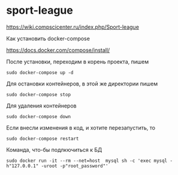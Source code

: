 # sport-league
https://wiki.compscicenter.ru/index.php/Sport-league

Как установить docker-compose

https://docs.docker.com/compose/install/

После установки, переходим в корень проекта, пишем

`sudo docker-compose up -d`

Для остановки контейнеров, в этой же директории пишем

`sudo docker-compose stop`

Для удаления контейнеров

`sudo docker-compose down`

Если внесли изменения в код, и хотите перезапустить, то

`sudo docker-compose restart`

Команда, что-бы подлкючиться к БД

`sudo docker run -it --rm --net=host  mysql sh -c 'exec mysql -h"127.0.0.1" -uroot -p"root_password"'`
